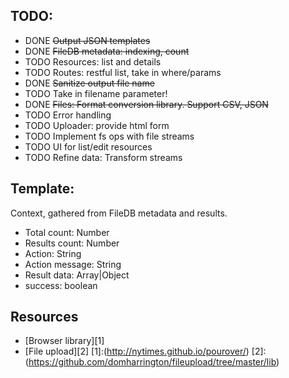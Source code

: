 ## TODO:
- DONE ~~Output JSON templates~~
- DONE ~~FileDB metadata: indexing, count~~
- TODO Resources: list and details
- TODO Routes: restful list, take in where/params
- DONE ~~Sanitize output file name~~
- TODO Take in filename parameter!
- DONE ~~Files: Format conversion library. Support CSV, JSON~~
- TODO Error handling
- TODO Uploader: provide html form
- TODO Implement fs ops with file streams
- TODO UI for list/edit resources
- TODO Refine data: Transform streams

## Template:
Context, gathered from FileDB metadata and results.
* Total count: Number
* Results count: Number
* Action: String
* Action message: String
* Result data: Array|Object
* success: boolean


## Resources
- [Browser library][1]
- [File upload][2]
[1]:(http://nytimes.github.io/pourover/)
[2]:(https://github.com/domharrington/fileupload/tree/master/lib)
